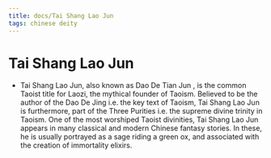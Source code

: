 ```yaml
---
title: docs/Tai Shang Lao Jun
tags: chinese deity
---
```


# Tai Shang Lao Jun 
- Tai Shang Lao Jun, also known as Dao De Tian Jun , is the common Taoist title for Laozi, the mythical founder of Taoism. Believed to be the author of the Dao De Jing i.e. the key text of Taoism, Tai Shang Lao Jun is furthermore, part of the Three Purities i.e. the supreme divine trinity in Taoism. One of the most worshiped Taoist divinities, Tai Shang Lao Jun appears in many classical and modern Chinese fantasy stories. In these, he is usually portrayed as a sage riding a green ox, and associated with the creation of immortality elixirs.